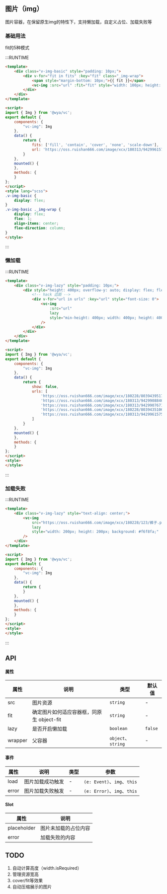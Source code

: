 ## 图片（img）
图片容器，在保留原生img的特性下，支持懒加载，自定义占位、加载失败等

### 基础用法
fit的5种模式

:::RUNTIME
```html
<template>
	<div class="v-img-basic" style="padding: 10px;">
		<div v-for="fit in fits" :key="fit" class="_img-wrap">
			<span style="margin-bottom: 10px;">{{ fit }}</span>
			<vc-img :src="url" :fit="fit" style="width: 100px; height: 100px" />
		</div>
	</div>
</template>

<script>
import { Img } from '@wya/vc';
export default {
	components: {
		"vc-img": Img
	},
	data() {
		return {
			fits: ['fill', 'contain', 'cover', 'none', 'scale-down'],
			url: 'https://oss.ruishan666.com/image/xcx/180313/942996157518/10053669,2880,1800.jpg'
		}
	},
	mounted() {
	},
	methods: {
	}
};
</script>
<style lang="scss">
.v-img-basic {
	display: flex;
}
.v-img-basic ._img-wrap {
	display: flex;
	flex: 1;
	align-items: center;
	flex-direction: column;
}
</style>
```
:::

### 懒加载

:::RUNTIME
```html
<template>
	<div class="v-img-lazy" style="padding: 10px;">
		<div style="height: 400px; overflow-y: auto; display: flex; flex-direction: column; width: 100%">
			<!-- hack 边距 -->
			<div v-for="url in urls" :key="url" style="font-size: 0">
				<vc-img
					:src="url"
					lazy
					style="min-height: 400px; width: 400px; height: 400px"
				/>
			</div>
		</div>
	</div>
</template>

<script>
import { Img } from '@wya/vc';
export default {
	components: {
		"vc-img": Img
	},
	data() {
		return {
			show: false,
			urls: [
				'https://oss.ruishan666.com/image/xcx/180228/803943951788/裤子.png',
				'https://oss.ruishan666.com/image/xcx/180313/942990884682/10053600,2880,1800.jpg',
				'https://oss.ruishan666.com/image/xcx/180313/942990767112/10049533,2880,1800.jpg',
				'https://oss.ruishan666.com/image/xcx/180228/803943510611/衣服-01.png',
				'https://oss.ruishan666.com/image/xcx/180313/942996157518/10053669,2880,1800.jpg'
			]
		}
	},
	mounted() {
	},
	methods: {
	}
};
</script>
<style>
</style>
```
:::

### 加载失败

:::RUNTIME
```html
<template>
	<div class="v-img-lazy" style="text-align: center;">
		<vc-img
			src="https://oss.ruishan666.com/image/xcx/180228/123/裤子.png"
			lazy
			style="width: 200px; height: 200px; background: #f6f8fa;"
		/>
	</div>
</template>

<script>
import { Img } from '@wya/vc';
export default {
	components: {
		"vc-img": Img
	},
	data() {
		return {
		}
	},
	mounted() {
	},
	methods: {
	}
};
</script>
<style>
</style>
```
:::

## API
#### 属性

属性 | 说明 | 类型 | 默认值
---|---|---|---
src | 图片资源 | `string` | -
fit | 确定图片如何适应容器框，同原生 object-fit | `string` | -
lazy | 是否开启懒加载 | `boolean` | `false`
wrapper | 父容器 | `object`、`string` | -



#### 事件

属性 | 说明 | 类型 | 参数
---|---|---|---
load | 图片加载成功触发 | - | `(e: Event)`、`img`、`this`
error | 图片加载失败触发 | - | `(e: Error)`、`img`、`this`

#### Slot

属性 | 说明
---|---
placeholder | 图片未加载的占位内容
error | 加载失败的内容

## TODO

1. 自动计算高度（width.isRequired）
2. 管理资源宽高
3. cover/fit等效果
4. 自动压缩展示的图片
